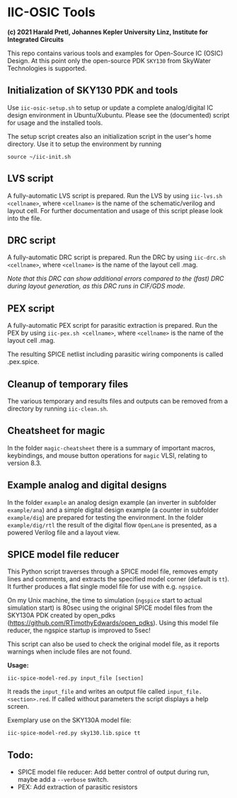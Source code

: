 # IIC-OSIC Tools

**(c) 2021 Harald Pretl, Johannes Kepler University Linz, Institute for Integrated Circuits**

This repo contains various tools and examples for Open-Source IC (OSIC) Design. At this point only the open-source PDK `SKY130` from SkyWater Technologies is supported.

## Initialization of SKY130 PDK and tools

Use `iic-osic-setup.sh` to setup or update a complete analog/digital IC design environment in Ubuntu/Xubuntu. Please see the (documented) script for usage and the installed tools.

The setup script creates also an initialization script in the user's home directory. Use it to setup the environment by running

`source ~/iic-init.sh`

## LVS script

A fully-automatic LVS script is prepared. Run the LVS by using `iic-lvs.sh <cellname>`, where `<cellname>` is the name of the schematic/verilog and layout cell. For further documentation and usage of this script please look into the file.

## DRC script

A fully-automatic DRC script is prepared. Run the DRC by using `iic-drc.sh <cellname>`, where `<cellname>` is the name of the layout cell <cellname>.mag. 

_Note that this DRC can show additional errors compared to the (fast) DRC during layout generation, as this DRC runs in CIF/GDS mode._

## PEX script

A fully-automatic PEX script for parasitic extraction is prepared. Run the PEX by using `iic-pex.sh <cellname>`, where `<cellname>` is the name of the layout cell <cellname>.mag.

The resulting SPICE netlist including parasitic wiring components is called <cellname>.pex.spice.

## Cleanup of temporary files

The various temporary and results files and outputs can be removed from a directory by running `iic-clean.sh`.

## Cheatsheet for magic

In the folder `magic-cheatsheet` there is a summary of important macros, keybindings, and mouse button operations for `magic` VLSI, relating to version 8.3.

## Example analog and digital designs

In the folder `example` an analog design example (an inverter in subfolder `example/ana`) and a simple digital design example (a counter in subfolder `example/dig`) are prepared for testing the environment. In the folder `example/dig/rtl` the result of the digital flow `OpenLane` is presented, as a powered Verilog file and a layout view.

## SPICE model file reducer

This Python script traverses through a SPICE model file, removes empty lines and comments, and extracts the
specified model corner (default is `tt`). It further produces a flat single model file for use with e.g. `ngspice`.

On my Unix machine, the time to simulation (`ngspice` start to actual simulation start) is 80sec using the
original SPICE model files from the SKY130A PDK created by open_pdks (https://github.com/RTimothyEdwards/open_pdks).
Using this model file reducer, the ngspice startup is improved to 5sec!

This script can also be used to check the original model file, as it reports warnings when include files
are not found.

**Usage:**

```
iic-spice-model-red.py input_file [section]
```

It reads the `input_file` and writes an output file called `input_file.<section>.red`. If called without parameters
the script displays a help screen.

Exemplary use on the SKY130A model file:

```
iic-spice-model-red.py sky130.lib.spice tt
```

## Todo:

* SPICE model file reducer: Add better control of output during run, maybe add a `--verbose` switch.
* PEX: Add extraction of parasitic resistors
